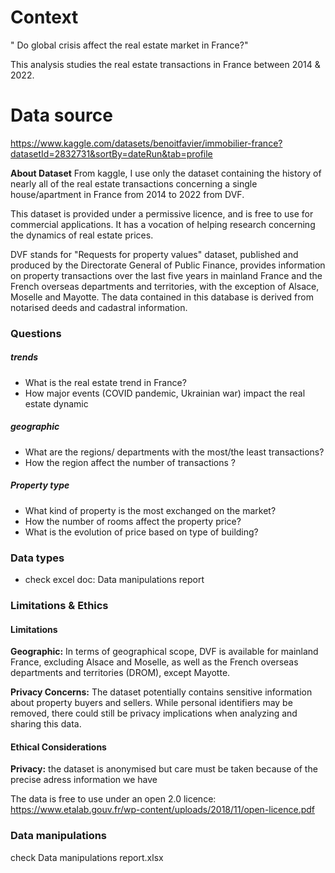 # Context
" Do global crisis affect the real estate market in France?"

This analysis studies the real estate transactions in France between 2014 & 2022.

# Data source

https://www.kaggle.com/datasets/benoitfavier/immobilier-france?datasetId=2832731&sortBy=dateRun&tab=profile

**About Dataset**
From kaggle, I use  only the dataset containing the history of nearly all of the real estate transactions concerning a single house/apartment in France from 2014 to 2022 from DVF.

This dataset is provided under a permissive licence, and is free to use for commercial applications. It has a vocation of helping research concerning the dynamics of real estate prices.

DVF stands for "Requests for property values" dataset, published and produced by the Directorate General of Public Finance, provides information on property transactions over the last five years in mainland France and the French overseas departments and territories, with the exception of Alsace, Moselle and Mayotte. The data contained in this database is derived from notarised deeds and cadastral information.

### Questions

##### trends
- What is the real estate trend in France?
- How major events (COVID pandemic, Ukrainian war) impact the real estate dynamic

##### geographic
- What are the regions/ departments with the most/the least transactions?
- How the region affect the number of transactions ?

##### Property type
- What kind of property is the most exchanged on the market?
- How the number of rooms affect the property price?
-  What is the evolution of price based on type of building?

### Data types

- check excel doc: Data manipulations report

### Limitations & Ethics

#### Limitations
**Geographic:** In terms of geographical scope, DVF is available for mainland France, excluding Alsace and Moselle, as well as the French overseas departments and territories (DROM), except Mayotte.

**Privacy Concerns:** The dataset potentially contains sensitive information about property buyers and sellers. While personal identifiers may be removed, there could still be privacy implications when analyzing and sharing this data.

#### Ethical Considerations

**Privacy:** the dataset is anonymised but care must be taken because of the precise adress information we have

The data is free to use under an open 2.0 licence:
https://www.etalab.gouv.fr/wp-content/uploads/2018/11/open-licence.pdf


### Data manipulations

check Data manipulations report.xlsx



